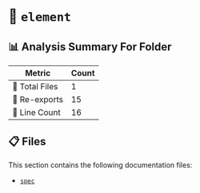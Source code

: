 # 📁 `element`

## 📊 Analysis Summary For Folder

| Metric | Count |
|--------|-------|
| 📁 Total Files | 1 |
| 🔄 Re-exports | 15 |
| 🔢 Line Count | 16 |


## 📋 Files

This section contains the following documentation files:

- [`spec`](./spec.md)